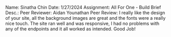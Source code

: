 Name: Sinatha Chin
Date: 1/27/2024
Assignment: All For One - Build
Brief Desc.:
Peer Reviewer: Aidan Younathan
Peer Review: I really like the design of your site, all the background images are great and the fonts were a really nice touch. The site ran well and was responsive, I had no problems with any of the endpoints and it all worked as intended. Good Job!